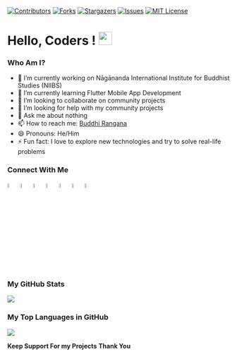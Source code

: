 [![Contributors][contributors-shield]][contributors-url]
[![Forks][forks-shield]][forks-url]
[![Stargazers][stars-shield]][stars-url]
[![Issues][issues-shield]][issues-url]
[![MIT License][license-shield]][license-url]

[contributors-shield]: https://img.shields.io/github/contributors/buddhirangana/buddhirangana.github.io.svg?style=for-the-badge
[contributors-url]: https://github.com/buddhirangana/buddhirangana.github.io/graphs/contributors
[forks-shield]: https://img.shields.io/github/forks/buddhirangana/buddhirangana.github.io.svg?style=for-the-badge
[forks-url]: https://github.com/buddhirangana/buddhirangana.github.io/network/members
[stars-shield]: https://img.shields.io/github/stars/buddhirangana/buddhirangana.github.io?style=for-the-badge
[stars-url]: https://github.com/buddhirangana/buddhirangana.github.io/stargazers
[issues-shield]: https://img.shields.io/github/issues/buddhirangana/buddhirangana.github.io.svg?style=for-the-badge
[issues-url]: https://github.com/buddhirangana/buddhirangana.github.io/issues
[license-shield]: https://img.shields.io/github/license/buddhirangana/buddhirangana.github.io.svg?style=for-the-badge
[license-url]: https://github.com/buddhirangana/buddhirangana.github.io/blob/main/LICENSE.txt

# Hello, Coders ! <img src="https://raw.githubusercontent.com/MartinHeinz/MartinHeinz/master/wave.gif" width="30px">

### Who Am I?

- 🔭 I’m currently working on Nāgānanda International Institute for Buddhist Studies (NIIBS) 
- 🌱 I’m currently learning Flutter Mobile App Development
- 👯 I’m looking to collaborate on community projects
- 🤔 I’m looking for help with my community projects
- 💬 Ask me about nothing
- 📫 How to reach me: <a href="https://twitter.com/buddhirangana">Buddhi Rangana</a>
- 😄 Pronouns: He/Him
- ⚡ Fun fact: I love to explore new technologies and try to solve real-life problems

### Connect With Me

<a href="https://twitter.com/buddhirangana" target="_blank"><code><img src="https://www.vectorlogo.zone/logos/twitter/twitter-tile.svg" width="5%"></code></a>
<a href="https://linkedin.com/in/buddhirangana" target="_blank"><code><img src="https://www.vectorlogo.zone/logos/linkedin/linkedin-tile.svg" width="5%"></code></a>
<a href="https://facebook.com/buddhi.rangana.official" target="_blank"><code><img src="https://www.vectorlogo.zone/logos/facebook/facebook-tile.svg" width="5%"></code></a>
<a href="https://instagram.com/buddhirangana" target="_blank"><code><img src="https://www.vectorlogo.zone/logos/instagram/instagram-tile.svg" width="5%"></code></a>
<a href="https://github.com/buddhirangana" target="_blank"><code><img src="https://www.vectorlogo.zone/logos/github/github-tile.svg" width="5%"></code></a>
<a href="https://t.me/buddhirangana" target="_blank"><code><img src="https://www.vectorlogo.zone/logos/telegram/telegram-tile.svg" width="5%"></code></a>
<a href="https://youtube.com/c/tecroom" target="_blank"><code><img src="https://www.vectorlogo.zone/logos/youtube/youtube-tile.svg" width="5%"></code></a>

### My GitHub Stats
<img src="https://github-readme-stats.vercel.app/api?username=buddhirangana&show_icons=true&theme=radical">

### My Top Languages in GitHub
<img src="https://github-readme-stats.vercel.app/api/top-langs/?username=buddhirangana&layout=compact&theme=radical">

**Keep Support For my Projects**
**Thank You**
